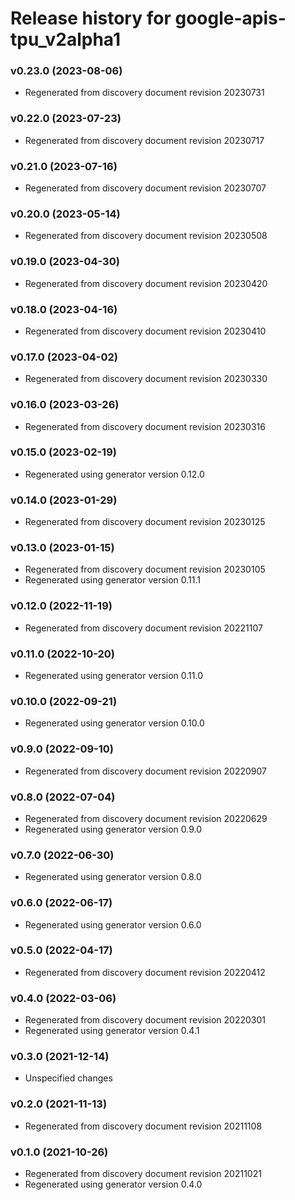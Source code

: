 # Release history for google-apis-tpu_v2alpha1

### v0.23.0 (2023-08-06)

* Regenerated from discovery document revision 20230731

### v0.22.0 (2023-07-23)

* Regenerated from discovery document revision 20230717

### v0.21.0 (2023-07-16)

* Regenerated from discovery document revision 20230707

### v0.20.0 (2023-05-14)

* Regenerated from discovery document revision 20230508

### v0.19.0 (2023-04-30)

* Regenerated from discovery document revision 20230420

### v0.18.0 (2023-04-16)

* Regenerated from discovery document revision 20230410

### v0.17.0 (2023-04-02)

* Regenerated from discovery document revision 20230330

### v0.16.0 (2023-03-26)

* Regenerated from discovery document revision 20230316

### v0.15.0 (2023-02-19)

* Regenerated using generator version 0.12.0

### v0.14.0 (2023-01-29)

* Regenerated from discovery document revision 20230125

### v0.13.0 (2023-01-15)

* Regenerated from discovery document revision 20230105
* Regenerated using generator version 0.11.1

### v0.12.0 (2022-11-19)

* Regenerated from discovery document revision 20221107

### v0.11.0 (2022-10-20)

* Regenerated using generator version 0.11.0

### v0.10.0 (2022-09-21)

* Regenerated using generator version 0.10.0

### v0.9.0 (2022-09-10)

* Regenerated from discovery document revision 20220907

### v0.8.0 (2022-07-04)

* Regenerated from discovery document revision 20220629
* Regenerated using generator version 0.9.0

### v0.7.0 (2022-06-30)

* Regenerated using generator version 0.8.0

### v0.6.0 (2022-06-17)

* Regenerated using generator version 0.6.0

### v0.5.0 (2022-04-17)

* Regenerated from discovery document revision 20220412

### v0.4.0 (2022-03-06)

* Regenerated from discovery document revision 20220301
* Regenerated using generator version 0.4.1

### v0.3.0 (2021-12-14)

* Unspecified changes

### v0.2.0 (2021-11-13)

* Regenerated from discovery document revision 20211108

### v0.1.0 (2021-10-26)

* Regenerated from discovery document revision 20211021
* Regenerated using generator version 0.4.0

